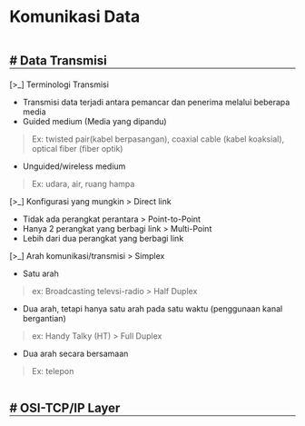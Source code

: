 <h1 style="font-size: 28px"> Komunikasi Data </h1>

<h2 style="margin-bottom: 5px; border-bottom: 2px solid grey; display: inline-block; width: 100%"># Data Transmisi</h2>

[>\_] Terminologi Transmisi
- Transmisi data terjadi antara pemancar dan penerima melalui beberapa media
- Guided medium (Media yang dipandu)
>	Ex: twisted pair(kabel berpasangan), coaxial cable (kabel koaksial), optical fiber (fiber optik)
- Unguided/wireless medium
>	Ex: udara, air, ruang hampa

[>\_] Konfigurasi yang mungkin
\> Direct link
- Tidak ada perangkat perantara
\> Point-to-Point
- Hanya 2 perangkat yang berbagi link
\> Multi-Point
- Lebih dari dua perangkat yang berbagi link

[>\_] Arah komunikasi/transmisi
\> Simplex
- Satu arah
>	ex: Broadcasting televsi-radio
\> Half Duplex
- Dua arah, tetapi hanya satu arah pada satu waktu (penggunaan kanal bergantian)
>	ex: Handy Talky (HT)
\> Full Duplex
- Dua arah secara bersamaan
>	Ex: telepon

<h2 style="margin-bottom: 5px; border-bottom: 2px solid grey; display: inline-block; width: 100%"># OSI-TCP/IP Layer</h2>

